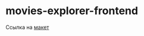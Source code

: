 # movies-explorer-frontend

Ссылка на [макет](https://www.figma.com/file/6FMWkB94wE7KTkcCgUXtnC/Дипломный-проект?type=design&node-id=891-3857&mode=design&t=e77XAnKzsejH5Zkj-0)